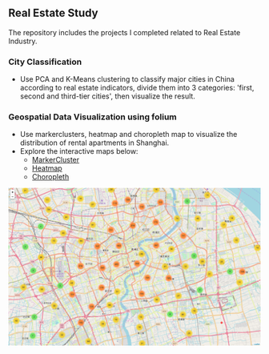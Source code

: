 ## Real Estate Study

The repository includes the projects I completed related to Real Estate Industry.


### City Classification
* Use PCA and K-Means clustering to classify major cities in China according to real estate indicators, divide them into 3 categories: 'first, second and third-tier cities', then visualize the result. 

### Geospatial Data Visualization using folium
* Use markerclusters, heatmap and choropleth map to visualize the distribution of rental apartments in Shanghai.
* Explore the interactive maps below:
  * [MarkerCluster](https://casey0808.github.io/real_estate_study/geospatial_data_visualization/rental_apt.html)
  * [Heatmap](https://casey0808.github.io/real_estate_study/geospatial_data_visualization/rental_apt_heatmap.html)
  * [Choropleth](https://casey0808.github.io/real_estate_study/geospatial_data_visualization/rental_apt_choropleth.html)

![png](/geospatial_data_visualization/markercluster.png)


